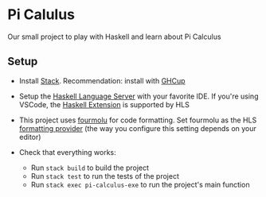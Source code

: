 # Pi Calulus

Our small project to play with Haskell and learn about Pi Calculus

## Setup

- Install [Stack](https://docs.haskellstack.org/en/stable/). Recommendation: install with [GHCup](https://www.haskell.org/ghcup/)

- Setup the [Haskell Language Server](https://haskell-language-server.readthedocs.io/en/latest/what-is-hls.html) with your favorite IDE. If you're using VSCode, the [Haskell Extension](https://marketplace.visualstudio.com/items?itemName=haskell.haskell) is supported by HLS

- This project uses [fourmolu](https://github.com/fourmolu/fourmolu) for code formatting. Set fourmolu as the HLS [formatting provider](https://haskell-language-server.readthedocs.io/en/latest/configuration.html#language-specific-server-options) (the way you configure this setting depends on your editor)

- Check that everything works:
  - Run `stack build` to build the project
  - Run `stack test` to run the tests of the project
  - Run `stack exec pi-calculus-exe` to run the project's main function
